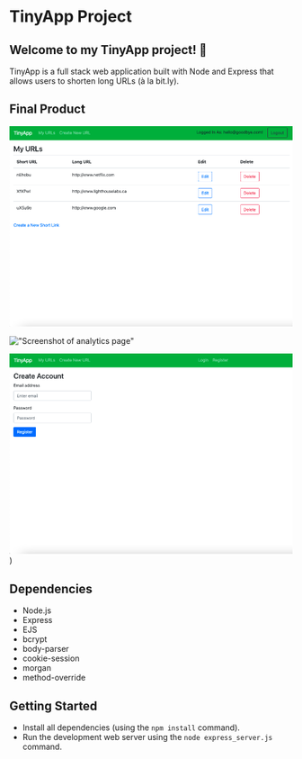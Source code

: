 # TinyApp Project

## Welcome to my TinyApp project! 🐸  

TinyApp is a full stack web application built with Node and Express that allows users to shorten long URLs (à la bit.ly).

## Final Product

!["Screenshot of URLs page"](https://github.com/lucyshen7/tinyapp/blob/master/docs/urls-page.png)

!["Screenshot of analytics page"](https://github.com/lucyshen7/tinyapp/blob/features/override-analytics/docs/url-analytics-page.png)

!["Screenshot of register page"](https://github.com/lucyshen7/tinyapp/blob/master/docs/register-page.png))

## Dependencies

- Node.js
- Express
- EJS
- bcrypt
- body-parser
- cookie-session
- morgan
- method-override

## Getting Started

- Install all dependencies (using the `npm install` command).
- Run the development web server using the `node express_server.js` command.